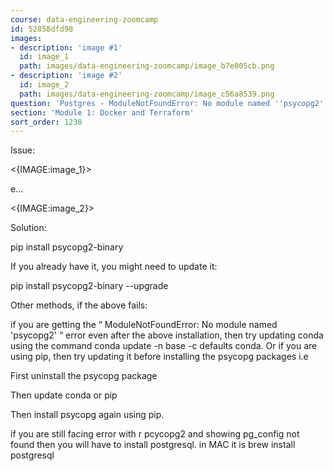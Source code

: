 ```yaml
---
course: data-engineering-zoomcamp
id: 52858dfd98
images:
- description: 'image #1'
  id: image_1
  path: images/data-engineering-zoomcamp/image_b7e005cb.png
- description: 'image #2'
  id: image_2
  path: images/data-engineering-zoomcamp/image_c56a8539.png
question: 'Postgres - ModuleNotFoundError: No module named ''psycopg2'''
section: 'Module 1: Docker and Terraform'
sort_order: 1230
---
```


Issue:

<{IMAGE:image_1}>

e…

<{IMAGE:image_2}>

Solution:

pip install psycopg2-binary

If you already have it, you might need to update it:

pip install psycopg2-binary --upgrade

Other methods, if the above fails:

if you are getting the “ ModuleNotFoundError: No module named 'psycopg2' “ error even after the above installation, then try updating conda using the command conda update -n base -c defaults conda. Or if you are using pip, then try updating it before installing the psycopg packages i.e

First uninstall the psycopg package

Then update conda or pip

Then install psycopg again using pip.

if you are still facing error with r pcycopg2 and showing pg_config not found then you will have to install postgresql. in MAC it is brew install postgresql

